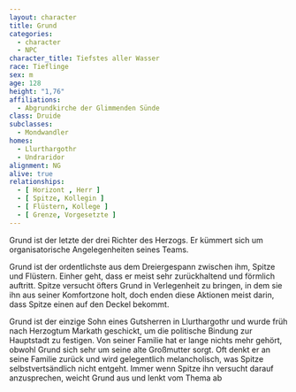 ```yaml
---
layout: character
title: Grund
categories:
  - character
  - NPC
character_title: Tiefstes aller Wasser
race: Tieflinge
sex: m
age: 128
height: "1,76"
affiliations:
  - Abgrundkirche der Glimmenden Sünde
class: Druide
subclasses:
  - Mondwandler
homes:
  - Llurthargothr
  - Undraridor
alignment: NG
alive: true
relationships:
  - [ Horizont , Herr ]
  - [ Spitze, Kollegin ]
  - [ Flüstern, Kollege ]
  - [ Grenze, Vorgesetzte ]
---
```


Grund ist der letzte der drei Richter des Herzogs. Er kümmert sich um organisatorische Angelegenheiten seines Teams.

Grund ist der ordentlichste aus dem Dreiergespann zwischen ihm, Spitze und Flüstern. Einher geht, dass er meist sehr
zurückhaltend und förmlich auftritt. Spitze versucht öfters Grund in Verlegenheit zu bringen, in dem sie ihn aus seiner
Komfortzone holt, doch enden diese Aktionen meist darin, dass Spitze einen auf den Deckel bekommt.

Grund ist der einzige Sohn eines Gutsherren in Llurthargothr und wurde früh nach Herzogtum Markath geschickt, um die
politische Bindung zur Hauptstadt zu festigen. Von seiner Familie hat er lange nichts mehr gehört, obwohl Grund sich
sehr um seine alte Großmutter sorgt. Oft denkt er an seine Familie zurück und wird gelegentlich melancholisch, was
Spitze selbstvertsändlich nicht entgeht. Immer wenn Spitze ihn versucht darauf anzusprechen, weicht Grund aus und lenkt
vom Thema ab
